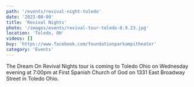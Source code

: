 ```yaml
---
path: '/events/revival-night-toledo'
date: '2023-08-09'
title: 'Revival Nights'
photo: '/images/events/revival-tour-toledo-8.9.23.jpg'
location: 'Toledo, OH'
videos: []
buy: 'https://www.facebook.com/foundationparkampitheater'
category: 'Events'
---
```


The Dream On Revival Nights tour is coming to Toledo Ohio on Wednesday evening at 7:00pm at First Spanish Church of God on 1331 East Broadway Street in Toledo Ohio.
